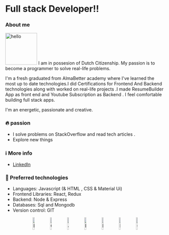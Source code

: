 # Full stack Developer!!
### About me
<img src="https://i.pinimg.com/originals/49/27/84/4927849d453932ff05aba4fe7a06dd12.gif" width="100" height="100" alt="hello">
I am in possesion of Dutch Citizenship. My passion is to become a programmer to solve real-life problems.

I'm a fresh graduated from AlmaBetter academy where I've learned the most up to date technologies.I did Certifications for Frontend And Backend technologies along with worked on real-life projects .I made ResumeBuilder App  as front end and Youtube Subscription as Backend .
I feel comfortable building full stack apps.

I'm an energetic, passionate and creative. 

### 🔥 passion 

- I solve problems on StackOverflow and read tech articles .
- Explore new things


### ℹ️ More info

- [LinkedIn](https://www.linkedin.com/in/dr-samapika-sahoo-2b7688a2/)

### 🤖 Preferred technologies

- Languages: Javascript (& HTML , CSS & Material Ui)
- Frontend Libraries: React, Redux
- Backend: Node & Express
- Databases: Sql and Mongodb
- Version control: GIT

<p align="center">
    <img src="https://user-images.githubusercontent.com/31222514/149814154-3de042e2-bccf-4f0e-8d0e-98a2dbcae7c0.png" width="10%" alt="HTML logo">
    <img src="https://user-images.githubusercontent.com/31222514/149813532-e214a55c-9b91-4b71-bb17-0dcf18903f7a.png" width="10%" alt="CSS logo">
    <img src="https://user-images.githubusercontent.com/31222514/149812547-405716a0-b974-4da4-b749-f2b4a8adc1d8.png" width="10%" alt="Javascript logo">
    <img src="https://user-images.githubusercontent.com/31222514/149813755-3f74a208-1e4c-4d81-b848-1d4f1a18b969.png" width="10%" alt="React logo">
    <img src="https://user-images.githubusercontent.com/31222514/149943049-95f0909a-9c2b-4fae-bd04-647d531dd10d.png" width="10%" alt="NODE logo">
    <img src="https://upload.wikimedia.org/wikipedia/commons/thumb/2/29/Postgresql_elephant.svg/1200px-Postgresql_elephant.svg.png" width="10%" alt="NODE logo">
    <img src="https://user-images.githubusercontent.com/31222514/149814004-a3a2bf91-a257-4d1c-bdff-e1079a524359.png" width="10%" alt="GIT logo">
</p>
